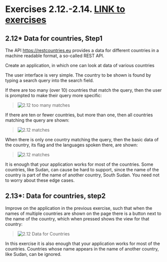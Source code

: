 # Exercises 2.12.-2.14. [LINK to exercises](https://fullstackopen.com/en/part2/getting_data_from_server#exercises-2-11-2-14)

## 2.12* Data for countries, Step1

The API https://restcountries.eu provides a data for different countries in a machine readable format, a so-called REST API.

Create an application, in which one can look at data of various countries

The user interface is very simple. The country to be shown is found by typing a search query into the search field.

If there are too many (over 10) countries that match the query, then the user is prompted to make their query more specific:

> ![2.12 too many matches](https://fullstackopen.com/static/d8a3e3b3af8907d0c3dd495ef0d26ba6/14be6/19b1.png)

If there are ten or fewer countries, but more than one, then all countries matching the query are shown:

> ![2.12 matches](https://fullstackopen.com/static/1d4ebf199806ccfe0df529c08e2a0c6d/14be6/19b2.png)

When there is only one country matching the query, then the basic data of the country, its flag and the languages spoken there, are shown:

> ![2.12 matches](https://fullstackopen.com/static/1d4bba516fb538c5214f37c4a2ab0f8e/14be6/19b3.png)

 It is enough that your application works for most of the countries. Some countries, like Sudan, can cause be hard to support, since the name of the country is part of the name of another country, South Sudan. You need not to worry about these edge cases.

## 2.13*: Data for countries, step2
Improve on the application in the previous exercise, such that when the names of multiple countries are shown on the page there is a button next to the name of the country, which when pressed shows the view for that country:

> ![2.12 Data for Countries](https://fullstackopen.com/static/b8986829d36bd14bbbd6270e0e8d2edf/14be6/19b4.png)

In this exercise it is also enough that your application works for most of the countries. Countries whose name appears in the name of another country, like Sudan, can be ignored.